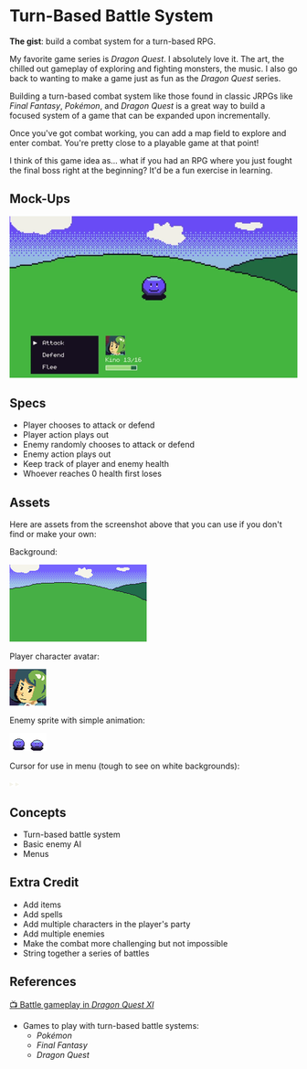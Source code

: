 # Turn-Based Battle System

**The gist**: build a combat system for a turn-based RPG.

My favorite game series is _Dragon Quest_. I absolutely love it. The art, the chilled out gameplay of exploring and fighting monsters, the music. I also go back to wanting to make a game just as fun as the _Dragon Quest_ series.

Building a turn-based combat system like those found in classic JRPGs like _Final Fantasy_, _Pokémon_, and _Dragon Quest_ is a great way to build a focused system of a game that can be expanded upon incrementally.

Once you've got combat working, you can add a map field to explore and enter combat. You're pretty close to a playable game at that point!

I think of this game idea as... what if you had an RPG where you just fought the final boss right at the beginning? It'd be a fun exercise in learning.

## Mock-Ups

![Game screenshot showing a menu with the optiosn of Attack, Defend, and Flee, with a character's avatar named Kino with 13/16 health, fighting against a smiling blue slime monster with a hilly background](./img/turn-based-battle-system.webp)

## Specs

- Player chooses to attack or defend
- Player action plays out
- Enemy randomly chooses to attack or defend
- Enemy action plays out
- Keep track of player and enemy health
- Whoever reaches 0 health first loses

## Assets

Here are assets from the screenshot above that you can use if you don't find or make your own:

Background:

![rolling hills background](./img/combat-bg-plains.png)

Player character avatar:

![avatar of person](./img/mae.png)

Enemy sprite with simple animation:

![two frames of slime animation](./img/slime.png)

Cursor for use in menu (tough to see on white backgrounds):

![cursor with two frames of animation](./img/cursor.png)

## Concepts

- Turn-based battle system
- Basic enemy AI
- Menus

## Extra Credit

- Add items
- Add spells
- Add multiple characters in the player's party
- Add multiple enemies
- Make the combat more challenging but not impossible
- String together a series of battles

## References

[📺 Battle gameplay in _Dragon Quest XI_](https://youtu.be/Yg7ByRpbsqA?t=64)
- Games to play with turn-based battle systems:
  - _Pokémon_
  - _Final Fantasy_
  - _Dragon Quest_
